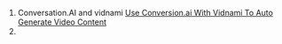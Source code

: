 1. Conversation.AI and vidnami [Use Conversion.ai With Vidnami To Auto Generate Video Content](https://youtu.be/ZzeEnpPZr1o)
2. 
